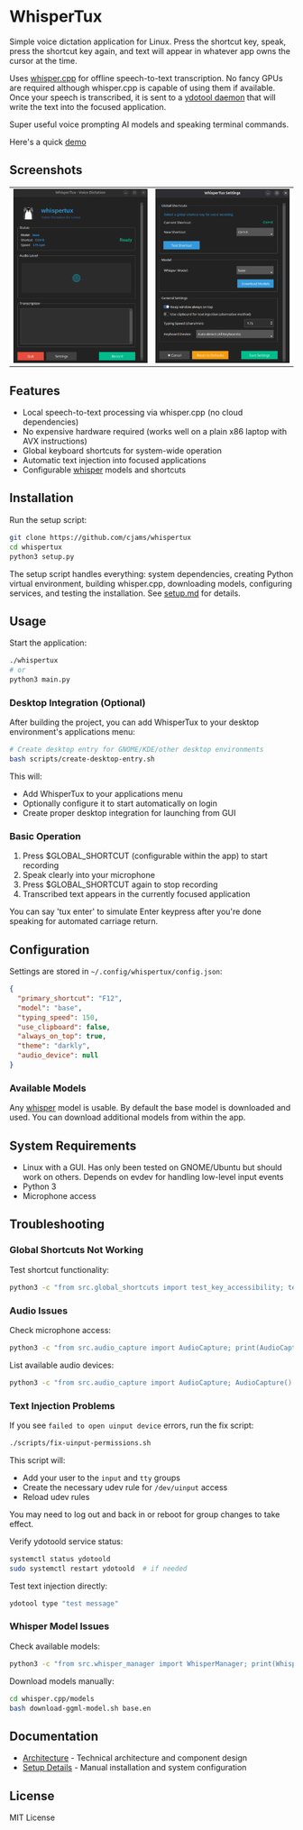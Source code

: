 # WhisperTux

Simple voice dictation application for Linux. Press the shortcut key, speak, press the shortcut key again, and text will appear in whatever app owns the cursor at the time.

Uses [whisper.cpp](https://github.com/ggml-org/whisper.cpp) for offline speech-to-text transcription.
No fancy GPUs are required although whisper.cpp is capable of using them if available. Once your speech is transcribed, it is sent to a
[ydotool daemon](https://github.com/ReimuNotMoe/ydotool) that will write the text into the focused application.

Super useful voice prompting AI models and speaking terminal commands.

Here's a quick [demo](https://www.youtube.com/watch?v=6uY2WySVNQE)

## Screenshots
<table align="center">
<tr>
<td><img src="https://raw.githubusercontent.com/cjams/whispertux/main/assets/whispertux-main.png" alt="whispertux-main" width="400"></td>
<td><img src="https://raw.githubusercontent.com/cjams/whispertux/main/assets/whispertux-settings.png" alt="whispertux-settings" width="400"></td>
</tr>
</table>

## Features

- Local speech-to-text processing via whisper.cpp (no cloud dependencies)
- No expensive hardware required (works well on a plain x86 laptop with AVX instructions)
- Global keyboard shortcuts for system-wide operation
- Automatic text injection into focused applications
- Configurable [whisper](https://github.com/openai/whisper) models and shortcuts

## Installation

Run the setup script:

```bash
git clone https://github.com/cjams/whispertux
cd whispertux
python3 setup.py
```

The setup script handles everything: system dependencies, creating Python virtual environment, building whisper.cpp, downloading models, configuring services, and testing the installation. See [setup.md](docs/setup.md) for details.

## Usage

Start the application:

```bash
./whispertux
# or
python3 main.py
```

### Desktop Integration (Optional)

After building the project, you can add WhisperTux to your desktop environment's applications menu:

```bash
# Create desktop entry for GNOME/KDE/other desktop environments
bash scripts/create-desktop-entry.sh
```

This will:

- Add WhisperTux to your applications menu
- Optionally configure it to start automatically on login
- Create proper desktop integration for launching from GUI

### Basic Operation

1. Press $GLOBAL_SHORTCUT (configurable within the app) to start recording
2. Speak clearly into your microphone
3. Press $GLOBAL_SHORTCUT again to stop recording
4. Transcribed text appears in the currently focused application

You can say 'tux enter' to simulate Enter keypress after you're done speaking for
automated carriage return.

## Configuration

Settings are stored in `~/.config/whispertux/config.json`:

```json
{
  "primary_shortcut": "F12",
  "model": "base",
  "typing_speed": 150,
  "use_clipboard": false,
  "always_on_top": true,
  "theme": "darkly",
  "audio_device": null
}
```

### Available Models

Any [whisper](https://github.com/openai/whisper) model is usable. By default the
base model is downloaded and used. You can download additional models from within the app.

## System Requirements

- Linux with a GUI. Has only been tested on GNOME/Ubuntu but should work on others. Depends on evdev for handling low-level input events
- Python 3
- Microphone access

## Troubleshooting

### Global Shortcuts Not Working

Test shortcut functionality:

```bash
python3 -c "from src.global_shortcuts import test_key_accessibility; test_key_accessibility()"
```

### Audio Issues

Check microphone access:

```bash
python3 -c "from src.audio_capture import AudioCapture; print(AudioCapture().is_available())"
```

List available audio devices:

```bash
python3 -c "from src.audio_capture import AudioCapture; AudioCapture().list_devices()"
```

### Text Injection Problems

If you see `failed to open uinput device` errors, run the fix script:

```bash
./scripts/fix-uinput-permissions.sh
```

This script will:

- Add your user to the `input` and `tty` groups
- Create the necessary udev rule for `/dev/uinput` access
- Reload udev rules

You may need to log out and back in or reboot for group changes to take effect.

Verify ydotoold service status:

```bash
systemctl status ydotoold
sudo systemctl restart ydotoold  # if needed
```

Test text injection directly:

```bash
ydotool type "test message"
```

### Whisper Model Issues

Check available models:

```bash
python3 -c "from src.whisper_manager import WhisperManager; print(WhisperManager().get_available_models())"
```

Download models manually:

```bash
cd whisper.cpp/models
bash download-ggml-model.sh base.en
```

## Documentation

- [Architecture](docs/architecture.md) - Technical architecture and component design
- [Setup Details](docs/setup.md) - Manual installation and system configuration

## License

MIT License
